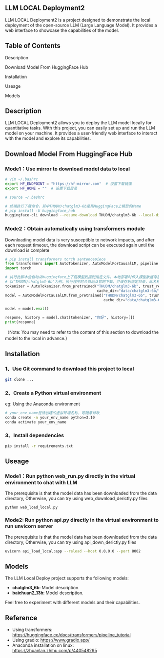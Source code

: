 ## LLM LOCAL Deployment2
 LLM LOCAL Deployment2 is a project designed to demonstrate the local deployment of the open-source LLM (Large Language Model). It provides a web interface to showcase the capabilities of the model.  
## Table of Contents
Description

Download Model From HuggingFace Hub

Installation

Useage

Models
## Description
 LLM LOCAL Deployment2 allows you to deploy the LLM model locally for quantitative tasks. With this project, you can easily set up and run the LLM model on your machine. It provides a user-friendly web interface to interact with the model and explore its capabilities.  
## Download Model From HuggingFace Hub
### Mode1：Use mirror to download model data to local
```bash
# vim ~/.bashrc
export HF_ENDPOINT = "https://hf-mirror.com"  # 设置下载镜像
export HF_HOME = ""  # 设置下载目录

# source ~/.bashrc

# 终端执行下载命令，其中THUDM/chatglm3-6b是指HuggingFace上模型的Name
# pip install -U huggingface_hub
huggingface-cli download --resume-download THUDM/chatglm3-6b --local-dir /home/llm/hugging/chatglm6b
```
### Mode2：Obtain automatically using transformers module
Downloading model data is very susceptible to network impacts, and after each request timeout, the download script can be executed again until the download is complete

```python
# pip install transformers torch sentencepiece
from transformers import AutoTokenizer, AutoModelForCausalLM, pipeline
import torch

# 执行此脚本会自动从huggingface上下载模型数据到指定文件，本地部署时传入模型数据存放的路径即可
# 以"THUDM/chatglm3-6b"为例，执行程序时会自动从官网下载，并缓存到指定目录，此名称可以是任一官网模型名。
tokenizer = AutoTokenizer.from_pretrained("THUDM/chatglm3-6b", trust_remote_code=True,
                                          cache_dir="data/chatglm3-6b/")  # cache_dir是指本地缓存目录，对应本项目则是./data/chatglm3-6b/
model = AutoModelForCausalLM.from_pretrained("THUDM/chatglm3-6b", trust_remote_code=True, torch_dtype=torch.bfloat16,
                                             cache_dir="data/chatglm3-6b/").cuda()

model = model.eval()

respone, history = model.chat(tokenizer, "你好", history=[])
print(respone)
```
（Note: You may need to refer to the content of this section to download the model to the local in advance.）
## Installation
### 1、Use Git command to download this project to local
```bash
git clone ...
```
### 2、Create a Python virtual environment
eg: Using the Anaconda environment
```bash
# your_env_name是待创建的虚拟环境名称，可随意修改
conda create -n your_env_name python=3.10
conda activate your_env_name
```
### 3、Install dependencies
```bash
pip install -r requirements.txt
```
## Useage
### Mode1：Run python web_run.py directly in the virtual environment to chat with LLM
The prerequisite is that the model data has been downloaded from the data directory, Otherwise, you can try using web_download_derictly.py files
```bash
python web_load_local.py
```
### Mode2: Run python api.py directly in the virtual environment to run unvicorn server
The prerequisite is that the model data has been downloaded from the data directory, Otherwise, you can try using api_down_derictly.py files
```bash
uvicorn api_load_local:app --reload --host 0.0.0.0 --port 8002
```
## Models
The LLM Local Deploy project supports the following models:

- **chatglm3_6b**: Model description.
- **baichuan2_13b**: Model description.

Feel free to experiment with different models and their capabilities.
## Reference
* Using transformers: https://huggingface.co/docs/transformers/pipeline_tutorial
* Using gradio: https://www.gradio.app/
* Anaconda installation on linux: https://zhuanlan.zhihu.com/p/440548295

